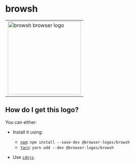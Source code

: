 # browsh

<table>
    <tr height=240>
        <td>
            <a href="https://github.com/alrra/browser-logos/tree/8fab53c2544fe45642f4b330f21c426a07c63367/src/browsh">
                <img width=230 src="https://raw.githubusercontent.com/alrra/browser-logos/8fab53c2544fe45642f4b330f21c426a07c63367/src/browsh/browsh.svg?sanitize=true" alt="browsh browser logo">
            </a>
        </td>
    </tr>
</table>

## How do I get this logo?

You can either:

* Install it using:

  * [`npm`][npm]: `npm install --save-dev @browser-logos/browsh`
  * [`Yarn`][yarn]: `yarn add --dev @browser-logos/browsh`

* Use [`cdnjs`][cdnjs].

<!-- Link labels: -->

[cdnjs]: https://cdnjs.com/libraries/browser-logos
[npm]: https://www.npmjs.com/
[yarn]: https://yarnpkg.com/
